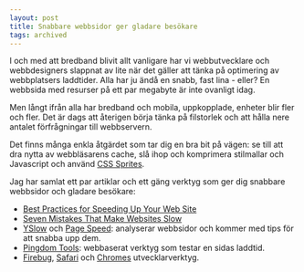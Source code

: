 ```yaml
---
layout: post
title: Snabbare webbsidor ger gladare besökare
tags: archived
---
```


I och med att bredband blivit allt vanligare har vi webbutvecklare och webbdesigners slappnat av lite när det gäller att tänka på optimering av webbplatsers laddtider. Alla har ju ändå en snabb, fast lina - eller? En webbsida med resurser på ett par megabyte är inte ovanligt idag.

Men långt ifrån alla har bredband och mobila, uppkopplade, enheter blir fler och fler. Det är dags att återigen börja tänka på filstorlek och att hålla nere antalet förfrågningar till webbservern.

Det finns många enkla åtgärdet som tar dig en bra bit på vägen: se till att dra nytta av webbläsarens cache, slå ihop och komprimera stilmallar och Javascript och använd [CSS Sprites](http://www.alistapart.com/articles/sprites).

Jag har samlat ett par artiklar och ett gäng verktyg som ger dig snabbare webbsidor och gladare besökare:

* [Best Practices for Speeding Up Your Web Site](http://developer.yahoo.com/performance/rules.html)
* [Seven Mistakes That Make Websites Slow](http://www.sitepoint.com/seven-mistakes-that-make-websites-slow)
* [YSlow](http://developer.yahoo.com/yslow) och [Page Speed](https://developers.google.com/speed/pagespeed/): analyserar webbsidor och kommer med tips för att snabba upp dem.
* [Pingdom Tools](http://tools.pingdom.com/fpt): webbaserat verktyg som testar en sidas laddtid.
* [Firebug](http://getfirebug.com), [Safari](http://developer.apple.com/technologies/safari/developer-tools.html) och [Chromes](https://developer.chrome.com/devtools) utvecklarverktyg.
